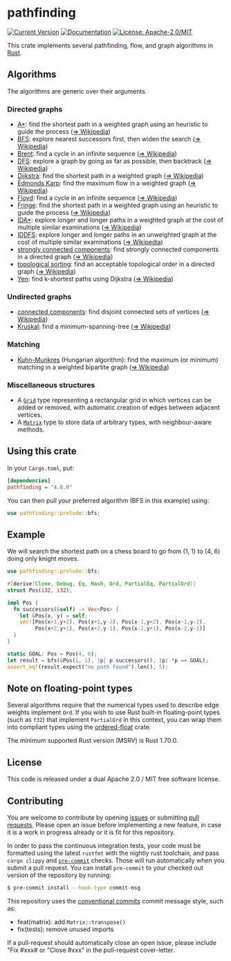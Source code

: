 # pathfinding

[![Current Version](https://img.shields.io/crates/v/pathfinding.svg)](https://crates.io/crates/pathfinding)
[![Documentation](https://docs.rs/pathfinding/badge.svg)](https://docs.rs/pathfinding)
[![License: Apache-2.0/MIT](https://img.shields.io/crates/l/pathfinding.svg)](#license)

This crate implements several pathfinding, flow, and graph algorithms in [Rust][Rust].

## Algorithms

The algorithms are generic over their arguments.

### Directed graphs

- [A*](directed/astar/index.html): find the shortest path in a weighted graph using an heuristic to guide the process ([⇒ Wikipedia][A*])
- [BFS](directed/bfs): explore nearest successors first, then widen the search ([⇒ Wikipedia][BFS])
- [Brent](directed/cycle_detection/index.html): find a cycle in an infinite sequence ([⇒ Wikipedia][Brent])
- [DFS](directed/dfs/index.html): explore a graph by going as far as possible, then backtrack ([⇒ Wikipedia][DFS])
- [Dijkstra](directed/dijkstra/index.html): find the shortest path in a weighted graph ([⇒ Wikipedia][Dijkstra])
- [Edmonds Karp](directed/edmonds_karp/index.html): find the maximum flow in a weighted graph ([⇒ Wikipedia][Edmonds Karp])
- [Floyd](directed/cycle_detection/index.html): find a cycle in an infinite sequence ([⇒ Wikipedia][Floyd])
- [Fringe](directed/fringe/index.html): find the shortest path in a weighted graph using an heuristic to guide the process ([⇒ Wikipedia][Fringe])
- [IDA*](directed/idastar/index.html): explore longer and longer paths in a weighted graph at the cost of multiple similar examinations ([⇒ Wikipedia][IDA*])
- [IDDFS](directed/iddfs/index.html): explore longer and longer paths in an unweighted graph at the cost of multiple similar examinations ([⇒ Wikipedia][IDDFS])
- [strongly connected components](directed/strongly_connected_components/index.html): find strongly connected components in a directed graph ([⇒ Wikipedia][Strongly connected components])
- [topological sorting](directed/topological_sort/index.html): find an acceptable topological order in a directed graph ([⇒ Wikipedia][Topological sorting])
- [Yen](directed/yen/index.html): find k-shortest paths using Dijkstra ([⇒ Wikipedia][Yen])

### Undirected graphs

- [connected components](undirected/connected_components/index.html): find disjoint connected sets of vertices ([⇒ Wikipedia][Connected components])
- [Kruskal](undirected/kruskal/index.html): find a minimum-spanning-tree ([⇒ Wikipedia][Kruskal])

### Matching

- [Kuhn-Munkres](kuhn_munkres/index.html) (Hungarian algorithm): find the maximum (or minimum) matching in a weighted bipartite graph ([⇒ Wikipedia][Kuhn-Munkres])

### Miscellaneous structures

- A [`Grid`](grid/index.html) type representing a rectangular grid in which vertices can be added or removed, with automatic creation of edges between adjacent vertices.
- A [`Matrix`](matrix/index.html) type to store data of arbitrary types, with neighbour-aware methods.

## Using this crate

In your `Cargo.toml`, put:

``` ini
[dependencies]
pathfinding = "4.8.0"
```

You can then pull your preferred algorithm (BFS in this example) using:

``` rust
use pathfinding::prelude::bfs;
```

## Example

We will search the shortest path on a chess board to go from (1, 1) to (4, 6) doing only knight
moves.

``` rust
use pathfinding::prelude::bfs;

#[derive(Clone, Debug, Eq, Hash, Ord, PartialEq, PartialOrd)]
struct Pos(i32, i32);

impl Pos {
  fn successors(&self) -> Vec<Pos> {
    let &Pos(x, y) = self;
    vec![Pos(x+1,y+2), Pos(x+1,y-2), Pos(x-1,y+2), Pos(x-1,y-2),
         Pos(x+2,y+1), Pos(x+2,y-1), Pos(x-2,y+1), Pos(x-2,y-1)]
  }
}

static GOAL: Pos = Pos(4, 6);
let result = bfs(&Pos(1, 1), |p| p.successors(), |p| *p == GOAL);
assert_eq!(result.expect("no path found").len(), 5);
```

## Note on floating-point types

Several algorithms require that the numerical types used to describe
edge weights implement `Ord`. If you wish to use Rust built-in
floating-point types (such as `f32`) that implement `PartialOrd`
in this context, you can wrap them into compliant types using the
[ordered-float](https://crates.io/crates/ordered-float) crate.

The minimum supported Rust version (MSRV) is Rust 1.70.0.

## License

This code is released under a dual Apache 2.0 / MIT free software license.

## Contributing

You are welcome to contribute by opening [issues](https://github.com/evenfurther/pathfinding/issues)
or submitting [pull requests](https://github.com/evenfurther/pathfinding/pulls). Please open an issue
before implementing a new feature, in case it is a work in progress already or it is fit for this
repository.

In order to pass the continuous integration tests, your code must be formatted using the latest
`rustfmt` with the nightly rust toolchain, and pass `cargo clippy` and [`pre-commit`](https://pre-commit.com/) checks.
Those will run automatically when you submit a pull request. You can install `pre-commit` to your
checked out version of the repository by running:

```bash
$ pre-commit install --hook-type commit-msg
```

This repository uses the [conventional commits](https://www.conventionalcommits.org/en/v1.0.0/) commit message style, such as:

- feat(matrix): add `Matrix::transpose()`
- fix(tests): remove unused imports

If a pull-request should automatically close an open issue, please
include "Fix #xxx# or "Close #xxx" in the pull-request cover-letter.

[A*]: https://en.wikipedia.org/wiki/A*_search_algorithm
[BFS]: https://en.wikipedia.org/wiki/Breadth-first_search
[Brent]: https://en.wikipedia.org/wiki/Cycle_detection#Brent's_algorithm
[Connected components]: https://en.wikipedia.org/wiki/Connected_component_(graph_theory)
[DFS]: https://en.wikipedia.org/wiki/Depth-first_search
[Dijkstra]: https://en.wikipedia.org/wiki/Dijkstra's_algorithm
[Edmonds Karp]: https://en.wikipedia.org/wiki/Edmonds–Karp_algorithm
[Floyd]: https://en.wikipedia.org/wiki/Cycle_detection#Floyd's_tortoise_and_hare
[Fringe]: https://en.wikipedia.org/wiki/Fringe_search
[Kruskal]: https://en.wikipedia.org/wiki/Kruskal's_algorithm
[IDA*]: https://en.wikipedia.org/wiki/Iterative_deepening_A*
[IDDFS]: https://en.wikipedia.org/wiki/Iterative_deepening_depth-first_search
[Kuhn-Munkres]: https://en.wikipedia.org/wiki/Hungarian_algorithm
[Rust]: https://rust-lang.org/
[Strongly connected components]: https://en.wikipedia.org/wiki/Strongly_connected_component
[Topological sorting]: https://en.wikipedia.org/wiki/Topological_sorting
[Yen]: https://en.wikipedia.org/wiki/Yen's_algorithm
